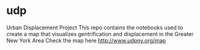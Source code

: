 # udp
Urban Displacement Project
This repo contains the notebooks used to create a map that visualizes gentrification and displacement in the Greater New York Area
Check the map here http://www.udpny.org/map
